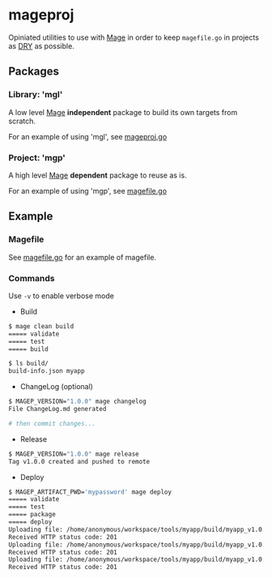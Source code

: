 # mageproj

Opiniated utilities to use with [Mage](https://github.com/magefile/mage) in order to keep `magefile.go` in projects as [DRY](https://en.wikipedia.org/wiki/Don%27t_repeat_yourself) as possible.

## Packages
### Library: 'mgl'

A low level [Mage](https://github.com/magefile/mage) **independent** package to build its own targets from scratch.

For an example of using 'mgl', see [mageproj.go](./mgp/mageproj.go)

### Project: 'mgp'

A high level [Mage](https://github.com/magefile/mage) **dependent** package to reuse as is.

For an example of using 'mgp', see [magefile.go](./magefile.go)

## Example

### Magefile

See [magefile.go](./example/magefile.go) for an example of magefile.

### Commands

Use `-v` to enable verbose mode

* Build

```sh
$ mage clean build
===== validate
===== test
===== build

$ ls build/
build-info.json myapp
```

* ChangeLog (optional)

```sh
$ MAGEP_VERSION="1.0.0" mage changelog
File ChangeLog.md generated

# then commit changes...
```

* Release

```sh
$ MAGEP_VERSION="1.0.0" mage release
Tag v1.0.0 created and pushed to remote
```

* Deploy

```sh
$ MAGEP_ARTIFACT_PWD='mypassword' mage deploy 
===== validate
===== test
===== package
===== deploy
Uploading file: /home/anonymous/workspace/tools/myapp/build/myapp_v1.0.0_darwin-amd64.tar.gz
Received HTTP status code: 201
Uploading file: /home/anonymous/workspace/tools/myapp/build/myapp_v1.0.0_linux-amd64.tar.gz
Received HTTP status code: 201
Uploading file: /home/anonymous/workspace/tools/myapp/build/myapp_v1.0.0_windows-amd64.zip
Received HTTP status code: 201
```
